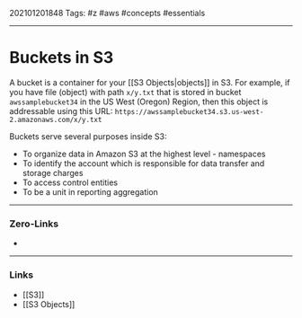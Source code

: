 202101201848
Tags: #z #aws #concepts #essentials 

---
# Buckets in S3

A bucket is a container for your [[S3 Objects|objects]] in S3. For example, if you have file (object) with path ```x/y.txt``` that is stored in bucket ```awssamplebucket34``` in the US West (Oregon) Region, then this object is addressable using this URL: ```https://awssamplebucket34.s3.us-west-2.amazonaws.com/x/y.txt```

Buckets serve several purposes inside S3:
- To organize data in Amazon S3 at the highest level - namespaces
- To identify the account which is responsible for data transfer and storage charges
- To access control entities
- To be a unit in reporting aggregation



---
### Zero-Links
- 
---
### Links
- [[S3]]
- [[S3 Objects]]